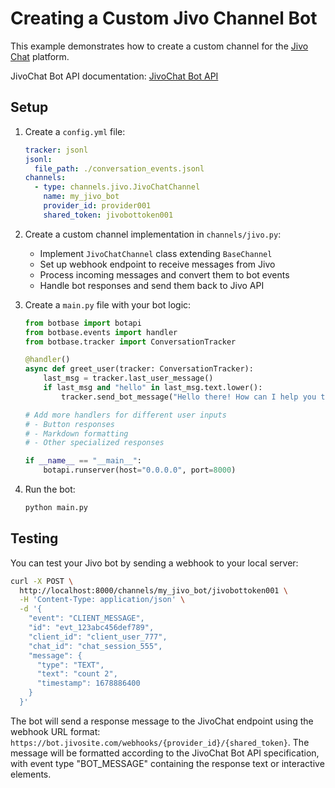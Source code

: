 # Creating a Custom Jivo Channel Bot

This example demonstrates how to create a custom channel for the [Jivo Chat](https://www.jivochat.com/) platform.

JivoChat Bot API documentation: [JivoChat Bot API](https://www.jivochat.com/help/api/bot-api.html)

## Setup

1. Create a `config.yml` file:
   ```yaml
   tracker: jsonl
   jsonl:
     file_path: ./conversation_events.jsonl
   channels:
     - type: channels.jivo.JivoChatChannel
       name: my_jivo_bot
       provider_id: provider001
       shared_token: jivobottoken001
   ```

2. Create a custom channel implementation in `channels/jivo.py`:
   - Implement `JivoChatChannel` class extending `BaseChannel`
   - Set up webhook endpoint to receive messages from Jivo
   - Process incoming messages and convert them to bot events
   - Handle bot responses and send them back to Jivo API

3. Create a `main.py` file with your bot logic:
   ```python
   from botbase import botapi
   from botbase.events import handler
   from botbase.tracker import ConversationTracker

   @handler()
   async def greet_user(tracker: ConversationTracker):
       last_msg = tracker.last_user_message()
       if last_msg and "hello" in last_msg.text.lower():
           tracker.send_bot_message("Hello there! How can I help you today?")

   # Add more handlers for different user inputs
   # - Button responses
   # - Markdown formatting
   # - Other specialized responses

   if __name__ == "__main__":
       botapi.runserver(host="0.0.0.0", port=8000)
   ```

4. Run the bot:
   ```bash
   python main.py
   ```

## Testing

You can test your Jivo bot by sending a webhook to your local server:

```bash
curl -X POST \
  http://localhost:8000/channels/my_jivo_bot/jivobottoken001 \
  -H 'Content-Type: application/json' \
  -d '{
    "event": "CLIENT_MESSAGE",
    "id": "evt_123abc456def789",
    "client_id": "client_user_777",
    "chat_id": "chat_session_555",
    "message": {
      "type": "TEXT",
      "text": "count 2",
      "timestamp": 1678886400
    }
  }'
```

The bot will send a response message to the JivoChat endpoint using the webhook URL format: `https://bot.jivosite.com/webhooks/{provider_id}/{shared_token}`. The message will be formatted according to the JivoChat Bot API specification, with event type "BOT_MESSAGE" containing the response text or interactive elements.

